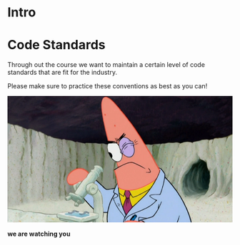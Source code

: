 # Intro

# Code Standards

Through out the course we want to maintain a certain level of code standards that are fit for the industry.

Please make sure to practice these conventions as best as you can!

![](.\img\microscope.png)

**we are watching you**